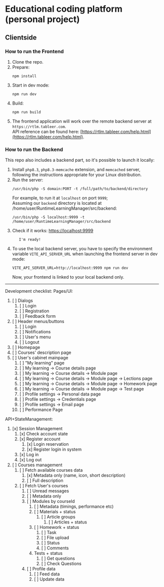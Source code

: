 # Educational coding platform (personal project)

## Clientside

### How to run the Frontend

1. Clone the repo.
2. Prepare:
    ```
    npm install
    ```
3. Start in dev mode:
   ```
   npm run dev
   ```
4. Build:
   ```
   npm run build
   ```
5. The frontend application will work over the remote backend server at `https://rtlm.tableer.com`.  
   API reference can be found here: [https://rtlm.tableer.com/help.html](https://rtlm.tableer.com/help.html).

### How to run the Backend

This repo also includes a backend part, so it's possible to launch it locally:

1. Install `php8.3`, `php8.3-memcache` extension, and `memcached` server, following the instructions appropriate for
   your Linux distribution.
2. Run the server:
   ```
   /usr/bin/php -S domain:PORT -t /full/path/to/backend/directory
   ```
   For example, to run it at `localhost` on port `9999`;    
   Assuming our `backend` directory is located at /home/user/RuntimeLearningManager/src/backend:
   ```
   /usr/bin/php -S localhost:9999 -t /home/user/RuntimeLearningManager/src/backend
   ```
3. Check if it works: [https://localhost:9999](https://localhost:9999)
   ```
      I'm ready!
   ```
4. To use the local backend server, you have to specify the environment variable `VITE_API_SERVER_URL` when launching
   the frontend server in dev mode:
   ```
   VITE_API_SERVER_URL=http://localhost:9999 npm run dev
   ```
   Now, your frontend is linked to your local backend only.

 ----

Development checklist:
Pages/UI:

1. [ ] Dialogs
    1. [ ] Login
    2. [ ] Registration
    3. [ ] Feedback form
2. [ ] Header menus/buttons
    1. [ ] Login
    2. [ ] Notifications
    3. [ ] User's menu
    4. [ ] Logout
3. [ ] Homepage
4. [ ] Courses' description page
5. [ ] User's cabinet mainpage
    1. [ ] "My learning" page
    2. [ ] My learning -> Course details page
    3. [ ] My learning -> Course details -> Module page
    4. [ ] My learning -> Course details -> Module page -> Lections page
    5. [ ] My learning -> Course details -> Module page -> Homework page
    6. [ ] My learning -> Course details -> Module page -> Test page
    7. [ ] Profile settings -> Personal data page
    8. [ ] Profile settings -> Credentials page
    9. [ ] Profile settings -> Email page
    10. [ ] Performance Page

API+StateManagement:

1. [x] Session Management
    1. [x] Check account state
    2. [x] Register account
        1. [x] Login reservation
        2. [x] Register login in system
    3. [x] Log in
    4. [x] Log out
2. [ ] Courses management
    1. [ ] Fetch available courses data
        1. [x] Metadata only (name, icon, short description)
        2. [ ] Full description
    2. [ ] Fetch User's courses
        1. [ ] Unread messages
        2. [ ] Metadata only
        3. [ ] Modules by courseId
            1. [ ] Metadata (timings, performance etc)
            2. [ ] Materials + status
                1. [ ] Article groups
                    1. [ ] Articles + status
            3. [ ] Homework + status
                1. [ ] Task
                2. [ ] File upload
                3. [ ] Status
                4. [ ] Comments
            4. Tests + status
                1. [ ] Get questions
                2. [ ] Check Questions
        4. [ ] Profile data
            1. [ ] Feed data
            2. [ ] Update data